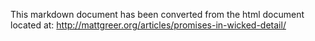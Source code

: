 

This markdown document has been converted from the html document located at:
http://mattgreer.org/articles/promises-in-wicked-detail/
